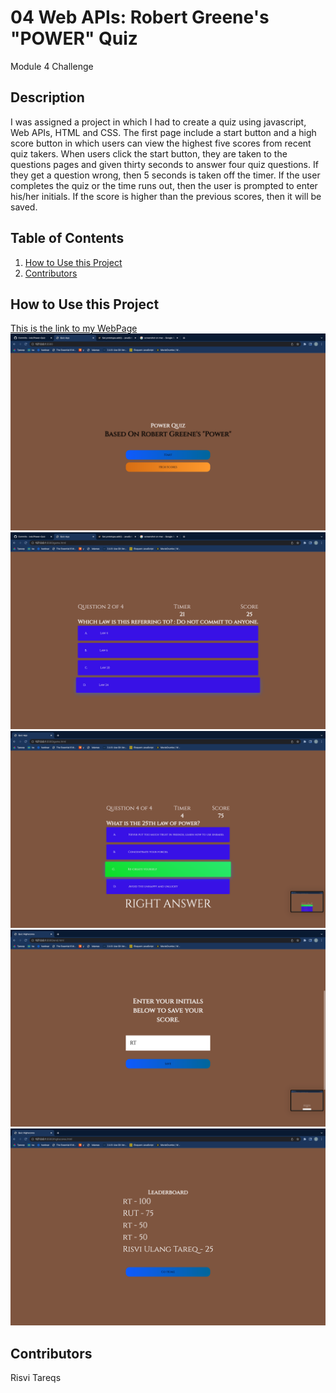 # 04 Web APIs: Robert Greene's "POWER" Quiz
Module 4 Challenge

## Description
I was assigned a project in which I had to create a quiz using javascript, Web APIs, HTML and CSS. The first page include a start button and a high score button in which users can view the highest five scores from recent quiz takers. When users click the start button, they are taken to the questions pages and given thirty seconds to answer four quiz questions. If they get a question wrong, then 5 seconds is taken off the timer. If the user completes the quiz or the time runs out, then the user is prompted to enter his/her initials. If the score is higher than the previous scores, then it will be saved.

## Table of Contents
<nav>
    <ol>
        <li><a href="#How to Use this Project">How to Use this Project</a></li>
        <li><a href="#Contributors">Contributors</a></li>
    </ol>
</nav>

## How to Use this Project
<a href="https://ivsir.github.io/Power-Quiz/">This is the link to my WebPage</a>
<img src="Assets/Start-Page.png">
<img src="Assets/Example-1.png">
<img src="Assets/Example-2.png">
<img src="Assets/Save-Score-Page.png">
<img src="Assets/Leaderboard-Page.png">

## Contributors
Risvi Tareqs